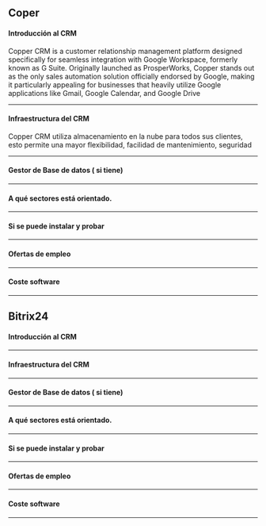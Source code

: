 ## Coper
#### Introducción al CRM
Copper CRM is a customer relationship management platform designed specifically for seamless integration with Google Workspace, formerly known as G Suite. Originally launched as ProsperWorks, Copper stands out as the only sales automation solution officially endorsed by Google, making it particularly appealing for businesses that heavily utilize Google applications like Gmail, Google Calendar, and Google Drive

-----------------
#### Infraestructura del CRM
Copper CRM utiliza almacenamiento en la nube para todos sus clientes, esto permite una mayor flexibilidad, facilidad de mantenimiento, seguridad

---------------
#### Gestor de Base de datos ( si tiene)

---------
#### A qué sectores está orientado.

------------
#### Si se puede instalar y probar

-----------------
#### Ofertas de empleo

----------
#### Coste software

----------
## Bitrix24
#### Introducción al CRM

-----------------
#### Infraestructura del CRM

---------------
#### Gestor de Base de datos ( si tiene)

---------
#### A qué sectores está orientado.

------------
#### Si se puede instalar y probar

-----------------
#### Ofertas de empleo

----------
#### Coste software

----------
